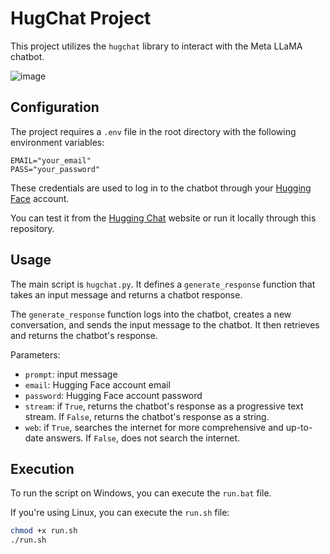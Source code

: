 # HugChat Project

This project utilizes the `hugchat` library to interact with the Meta LLaMA chatbot.

![image](https://github.com/byronnDev/HuggingChatCLI/assets/38868773/e02d1973-aaad-4921-8f63-42f9e1b0ab85)

## Configuration

The project requires a `.env` file in the root directory with the following environment variables:

```
EMAIL="your_email"
PASS="your_password"
```

These credentials are used to log in to the chatbot through your [Hugging Face](https://huggingface.co/) account.

You can test it from the [Hugging Chat](https://huggingface.co/chat/) website or run it locally through this repository.

## Usage

The main script is `hugchat.py`. It defines a `generate_response` function that takes an input message and returns a chatbot response.

The `generate_response` function logs into the chatbot, creates a new conversation, and sends the input message to the chatbot. It then retrieves and returns the chatbot's response.

Parameters:
- `prompt`: input message
- `email`: Hugging Face account email
- `password`: Hugging Face account password
- `stream`: if `True`, returns the chatbot's response as a progressive text stream. If `False`, returns the chatbot's response as a string.
- `web`: if `True`, searches the internet for more comprehensive and up-to-date answers. If `False`, does not search the internet.

## Execution

To run the script on Windows, you can execute the `run.bat` file.

If you're using Linux, you can execute the `run.sh` file:

```bash
chmod +x run.sh
./run.sh
```
